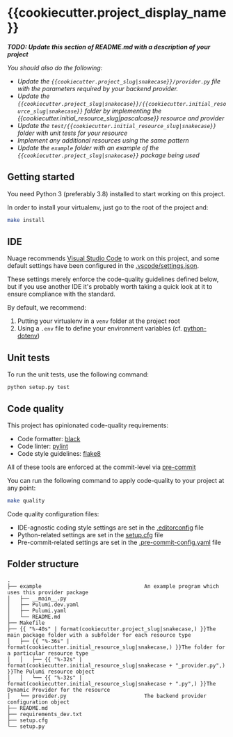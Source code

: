 # {{cookiecutter.project_display_name}}

_**TODO: Update this section of README.md with a description of your project**_

_You should also do the following:_
* _Update the `{{cookiecutter.project_slug|snakecase}}/provider.py` file with the parameters required by your backend provider._
* _Update the `{{cookiecutter.project_slug|snakecase}}/{{cookiecutter.initial_resource_slug|snakecase}}` folder by implementing the {{cookiecutter.initial_resource_slug|pascalcase}} resource and provider_
* _Update the `test/{{cookiecutter.initial_resource_slug|snakecase}}` folder with unit tests for your resource_
* _Implement any additional resources using the same pattern_
* _Update the `example` folder with an example of the `{{cookiecutter.project_slug|snakecase}}` package being used_

## Getting started

You need Python 3 (preferably 3.8) installed to start working on this project.

In order to install your virtualenv, just go to the root of the project and:
```bash
make install
```

## IDE

Nuage recommends [Visual Studio Code](https://code.visualstudio.com/download) to work on this project, and some default settings have been configured in the [.vscode/settings.json](.vscode/settings.json).

These settings merely enforce the code-quality guidelines defined below, but if you use another IDE it's probably worth taking a quick look at it to ensure compliance with the standard.

By default, we recommend:
1. Putting your virtualenv in a `venv` folder at the project root
2. Using a `.env` file to define your environment variables (cf. [python-dotenv](https://pypi.org/project/python-dotenv/))

## Unit tests

To run the unit tests, use the following command:

```
python setup.py test
```

## Code quality

This project has opinionated code-quality requirements:
- Code formatter: [black](https://black.readthedocs.io/en/stable/)
- Code linter: [pylint](https://www.pylint.org)
- Code style guidelines: [flake8](https://flake8.pycqa.org/en/latest/)

All of these tools are enforced at the commit-level via [pre-commit](https://pre-commit.com)

You can run the following command to apply code-quality to your project at any point:
```bash
make quality
```

Code quality configuration files:
- IDE-agnostic coding style settings are set in the [.editorconfig](.editorconfig) file
- Python-related settings are set in the [setup.cfg](setup.cfg) file
- Pre-commit-related settings are set in the [.pre-commit-config.yaml](.pre-commit-config.yaml) file

## Folder structure

```
.
├── example                                 An example program which uses this provider package
│   ├── __main__.py
│   ├── Pulumi.dev.yaml
│   ├── Pulumi.yaml
│   └── README.md
├── Makefile
├── {{ "%-40s" | format(cookiecutter.project_slug|snakecase,) }}The main package folder with a subfolder for each resource type
│   ├── {{ "%-36s" | format(cookiecutter.initial_resource_slug|snakecase,) }}The folder for a particular resource type
│   │   ├── {{ "%-32s" | format(cookiecutter.initial_resource_slug|snakecase + "_provider.py",) }}The Pulumi resource object
│   │   └── {{ "%-32s" | format(cookiecutter.initial_resource_slug|snakecase + ".py",) }}The Dynamic Provider for the resource
│   └── provider.py                         The backend provider configuration object
├── README.md
├── requirements_dev.txt
├── setup.cfg
└── setup.py
```
